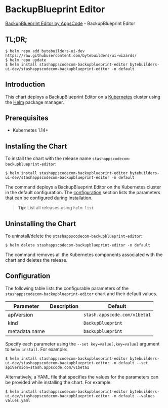 # BackupBlueprint Editor

[BackupBlueprint Editor by AppsCode](https://byte.builders) - BackupBlueprint Editor

## TL;DR;

```console
$ helm repo add bytebuilders-ui-dev https://raw.githubusercontent.com/bytebuilders/ui-wizards/
$ helm repo update
$ helm install stashappscodecom-backupblueprint-editor bytebuilders-ui-dev/stashappscodecom-backupblueprint-editor -n default
```

## Introduction

This chart deploys a BackupBlueprint Editor on a [Kubernetes](http://kubernetes.io) cluster using the [Helm](https://helm.sh) package manager.

## Prerequisites

- Kubernetes 1.14+

## Installing the Chart

To install the chart with the release name `stashappscodecom-backupblueprint-editor`:

```console
$ helm install stashappscodecom-backupblueprint-editor bytebuilders-ui-dev/stashappscodecom-backupblueprint-editor -n default
```

The command deploys a BackupBlueprint Editor on the Kubernetes cluster in the default configuration. The [configuration](#configuration) section lists the parameters that can be configured during installation.

> **Tip**: List all releases using `helm list`

## Uninstalling the Chart

To uninstall/delete the `stashappscodecom-backupblueprint-editor`:

```console
$ helm delete stashappscodecom-backupblueprint-editor -n default
```

The command removes all the Kubernetes components associated with the chart and deletes the release.

## Configuration

The following table lists the configurable parameters of the `stashappscodecom-backupblueprint-editor` chart and their default values.

|   Parameter   | Description |           Default            |
|---------------|-------------|------------------------------|
| apiVersion    |             | `stash.appscode.com/v1beta1` |
| kind          |             | `BackupBlueprint`            |
| metadata.name |             | `backupblueprint`            |


Specify each parameter using the `--set key=value[,key=value]` argument to `helm install`. For example:

```console
$ helm install stashappscodecom-backupblueprint-editor bytebuilders-ui-dev/stashappscodecom-backupblueprint-editor -n default --set apiVersion=stash.appscode.com/v1beta1
```

Alternatively, a YAML file that specifies the values for the parameters can be provided while
installing the chart. For example:

```console
$ helm install stashappscodecom-backupblueprint-editor bytebuilders-ui-dev/stashappscodecom-backupblueprint-editor -n default --values values.yaml
```
